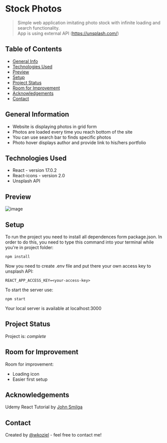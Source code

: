 
# Stock Photos
> Simple web application imitating photo stock with infinite loading and search functionality.<br> App is using external API (https://unsplash.com/)

## Table of Contents
* [General Info](#general-information)
* [Technologies Used](#technologies-used)
* [Preview](#preview)
* [Setup](#setup)
* [Project Status](#project-status)
* [Room for Improvement](#room-for-improvement)
* [Acknowledgements](#acknowledgements)
* [Contact](#contact)
<!-- * [License](#license) -->


## General Information
- Website is displaying photos in grid form
- Photos are loaded every time you reach bottom of the site
- You can use search bar to finds specific photos
- Photo hover displays author and provide link to his/hers portfolio


## Technologies Used
- React - version 17.0.2
- React-icons - version 2.0
- Unsplash API


## Preview
![image](https://user-images.githubusercontent.com/44378819/130835308-cb641f50-e846-4dc6-8422-87e0eb8d3065.gif)

## Setup
To run the project you need to install all dependences form package.json. In order to do this, you need to type this command into your terminal while you're in project folder:
```
npm install
```
Now you need to create .env file and put there your own access key to unsplash API:
```
REACT_APP_ACCESS_KEY=<your-access-key>
```
To start the server use:
```
npm start
```
Your local server is available  at localhost:3000


## Project Status
Project is: _complete_


## Room for Improvement
Room for improvement:
- Loading icon
- Easier first setup

## Acknowledgements
Udemy React Tutorial by [John Smilga](https://www.udemy.com/user/janis-smilga-3/)


## Contact
Created by [@wkoziel](https://github.com/wkoziel/) - feel free to contact me!
